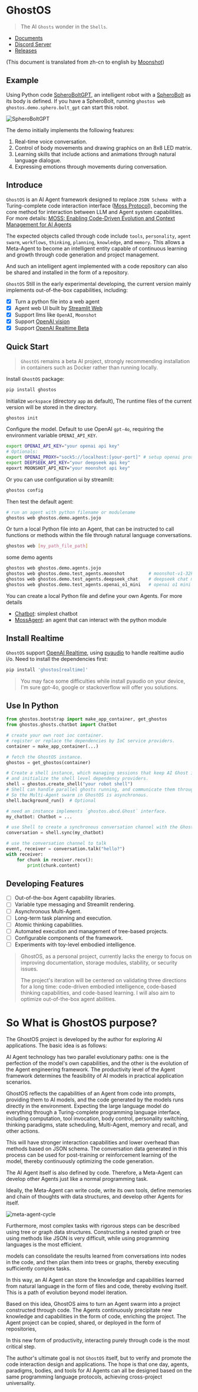 # GhostOS

> The AI `Ghosts` wonder in the `Shells`.

* [Documents](https://ghost-in-moss.github.io/GhostOS/#/)
* [Discord Server](https://discord.gg/NG6VKwd5jV)
* [Releases](RELEASES.md)

(This document is translated from zh-cn to english by [Moonshot](https://moonshot.cn/))

## Example

Using Python code [SpheroBoltGPT](https://github.com/ghost-in-moss/GhostOS/tree/main/ghostos/demo/sphero/bolt_gpt.py),
an intelligent robot with a [SpheroBolt](https://sphero.com/products/sphero-bolt) as its body is defined.
If you have a SpheroBolt, running `ghostos web ghostos.demo.sphero.bolt_gpt` can start this robot.

![SpheroBoltGPT](https://github.com/ghost-in-moss/GhostOS/tree/main/docsassets/ask_sphero_spin_gif.gif)

The demo initially implements the following features:

1. Real-time voice conversation.
2. Control of body movements and drawing graphics on an 8x8 LED matrix.
3. Learning skills that include actions and animations through natural language dialogue.
4. Expressing emotions through movements during conversation.

## Introduce

`GhostOS` is an AI Agent framework designed to replace `JSON Schema `
with a Turing-complete code interaction interface ([Moss Protocol](https://github.com/ghost-in-moss/GhostOS/tree/main/docszh-cn/concepts/moss_protocol.md)),
becoming the core method for interaction between LLM and Agent system capabilities. For more details:
[MOSS: Enabling Code-Driven Evolution and Context Management for AI Agents](https://arxiv.org/abs/2409.16120)

The expected objects called through code
include `tools`, `personality`, `agent swarm`, `workflows`, `thinking`, `planning`, `knowledge`, and `memory`.
This allows a Meta-Agent to become an intelligent entity capable of continuous learning and growth through code
generation and project management.

And such an intelligent agent implemented with a code repository can also be shared and installed in the form of a
repository.

`GhostOS` Still in the early experimental developing, the current version mainly implements out-of-the-box capabilities,
including:

- [x] Turn a python file into a web agent
- [x] Agent web UI built by [Streamlit Web](https://streamlit.io/)
- [x] Support llms like `OpenAI`, `Moonshot`
- [x] Support [OpenAI vision](https://platform.openai.com/docs/guides/vision)
- [x] Support [OpenAI Realtime Beta](https://platform.openai.com/docs/guides/realtime)

## Quick Start

> `GhostOS` remains a beta AI project, strongly recommending installation in containers such as Docker rather than
> running locally.

Install `GhostOS` package:

```bash
pip install ghostos
```

Initialize `workspace` (directory `app` as default), The runtime files of the current version will be stored in the
directory.

```bash
ghostos init
```

Configure the model. Default to use OpenAI `gpt-4o`, requiring the environment variable `OPENAI_API_KEY`.

```bash
export OPENAI_API_KEY="your openai api key"
# Optionals: 
export OPENAI_PROXY="sock5://localhost:[your-port]" # setup openai proxy
export DEEPSEEK_API_KEY="your deepseek api key"
epoxrt MOONSHOT_API_KEY="your moonshot api key"
```

Or you can use configuration ui by streamlit:
```bash
ghostos config
```

Then test the default agent:

```bash
# run an agent with python filename or modulename
ghostos web ghostos.demo.agents.jojo
```

Or turn a local Python file into an Agent,
that can be instructed to call functions or methods within the file through natural language conversations.

```bash
ghostos web [my_path_file_path]
```

some demo agents
```bash
ghostos web ghostos.demo.agents.jojo
ghostos web ghostos.demo.test_agents.moonshot         # moonshot-v1-32k model
ghostos web ghostos.demo.test_agents.deepseek_chat    # deepseek chat model
ghostos web ghostos.demo.test_agents.openai_o1_mini   # openai o1 mini model
```

You can create a local Python file and define your own Agents. For more details

* [Chatbot](https://github.com/ghost-in-moss/GhostOS/tree/main/docszh-cn/usages/chatbot.md): simplest chatbot
* [MossAgent](https://github.com/ghost-in-moss/GhostOS/tree/main/docszh-cn/usages/moss_agent.md): an agent that can interact with the python module

## Install Realtime 

`GhostOS` support [OpenAI Realtime](https://platform.openai.com/docs/guides/realtime),
using [pyaudio](https://pypi.org/project/PyAudio/) to handle realtime audio i/o. 
Need to install the dependencies first:

```bash
pip install 'ghostos[realtime]'
```

> You may face some difficulties while install pyaudio on your device,
> I'm sure gpt-4o, google or stackoverflow will offer you solutions.

## Use In Python

```python
from ghostos.bootstrap import make_app_container, get_ghostos
from ghostos.ghosts.chatbot import Chatbot

# create your own root ioc container.
# register or replace the dependencies by IoC service providers.
container = make_app_container(...)

# fetch the GhostOS instance.
ghostos = get_ghostos(container)

# Create a shell instance, which managing sessions that keep AI Ghost inside it.
# and initialize the shell level dependency providers.
shell = ghostos.create_shell("your robot shell")
# Shell can handle parallel ghosts running, and communicate them through an EventBus.
# So the Multi-Agent swarm in GhostOS is asynchronous.
shell.background_run()  # Optional

# need an instance implements `ghostos.abcd.Ghost` interface.
my_chatbot: Chatbot = ...

# use Shell to create a synchronous conversation channel with the Ghost.
conversation = shell.sync(my_chatbot)

# use the conversation channel to talk
event, receiver = conversation.talk("hello?")
with receiver:
    for chunk in receiver.recv():
        print(chunk.content)
```

## Developing Features

* [ ] Out-of-the-box Agent capability libraries.
* [ ] Variable type messaging and Streamlit rendering.
* [ ] Asynchronous Multi-Agent.
* [ ] Long-term task planning and execution.
* [ ] Atomic thinking capabilities.
* [ ] Automated execution and management of tree-based projects.
* [ ] Configurable components of the framework.
* [ ] Experiments with toy-level embodied intelligence.

> GhostOS, as a personal project, currently lacks the energy to focus on improving documentation, storage modules,
> stability, or security issues.
>
> The project's iteration will be centered on validating three directions for a long time:
> code-driven embodied intelligence, code-based thinking capabilities, and code-based learning.
> I will also aim to optimize out-of-the-box agent abilities.

# So What is GhostOS purpose?

The GhostOS project is developed by the author for exploring AI applications. The basic idea is as follows:

AI Agent technology has two parallel evolutionary paths:
one is the perfection of the model's own capabilities, and the other is the evolution of the Agent engineering
framework.
The productivity level of the Agent framework determines the feasibility of AI models in practical application
scenarios.

GhostOS reflects the capabilities of an Agent from code into prompts, providing them to AI models,
and the code generated by the models runs directly in the environment.
Expecting the large language model do everything through a Turing-complete programming language interface,
including computation, tool invocation, body control, personality switching, thinking paradigms, state scheduling,
Multi-Agent, memory and recall, and other actions.

This will have stronger interaction capabilities and lower overhead than methods based on JSON schema.
The conversation data generated in this process can be used for post-training or reinforcement learning of the model,
thereby continuously optimizing the code generation.

The AI Agent itself is also defined by code.
Therefore, a Meta-Agent can develop other Agents just like a normal programming task.

Ideally, the Meta-Agent can write code, write its own tools, define memories and chain of thoughts with data structures,
and develop other Agents for itself.

![meta-agent-cycle](https://github.com/ghost-in-moss/GhostOS/tree/main/docsassets/meta-agent-cycle.png)

Furthermore, most complex tasks with rigorous steps can be described using tree or graph data structures.
Constructing a nested graph or tree using methods like JSON is very difficult,
while using programming languages is the most efficient.

models can consolidate the results learned from conversations into nodes in the code,
and then plan them into trees or graphs, thereby executing sufficiently complex tasks.

In this way, an AI Agent can store the knowledge and capabilities learned from natural language in the form of files and
code,
thereby evolving itself. This is a path of evolution beyond model iteration.

Based on this idea,
GhostOS aims to turn an Agent swarm into a project constructed through code.
The Agents continuously precipitate new knowledge and capabilities in the form of code, enriching the project.
The Agent project can be copied, shared, or deployed in the form of repositories,

In this new form of productivity, interacting purely through code is the most critical step.

The author's ultimate goal is not `GhostOS` itself,
but to verify and promote the code interaction design and applications.
The hope is that one day, agents, paradigms, bodies, and tools for AI Agents can all be designed based on the same
programming language protocols,
achieving cross-project universality.


